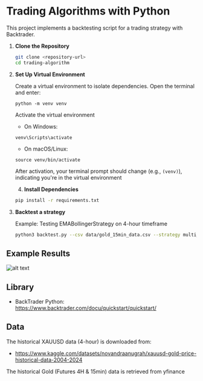 # Trading Algorithms with Python

This project implements a backtesting script for a trading strategy with Backtrader.

1. **Clone the Repository**

   ```sh
   git clone <repository-url>
   cd trading-algorithm

2. **Set Up Virtual Environment**
   
   Create a virtual environment to isolate dependencies. Open the terminal and enter:
   
   ```
   python -m venv venv
   ```
   
   Activate the virtual environment
   - On Windows:
   ```
   venv\Scripts\activate
   ```
   
   - On macOS/Linux:
   ```
   source venv/bin/activate
   ```
   
   After activation, your terminal prompt should change (e.g., ``(venv)``), indicating you're in the virtual environment

   4. **Install Dependencies**

   ```sh
   pip install -r requirements.txt

5. **Backtest a strategy**
   
   Example: Testing EMABollingerStrategy on 4-hour timeframe
   ```sh
   python3 backtest.py --csv data/gold_15min_data.csv --strategy multi_support_resistance --plot-file backtest_plot.png --multi_timeframe

## Example Results
![alt text](image-1.png)

## Library
- BackTrader Python: https://www.backtrader.com/docu/quickstart/quickstart/

## Data
The historical XAUUSD data (4-hour) is downloaded from: 
- https://www.kaggle.com/datasets/novandraanugrah/xauusd-gold-price-historical-data-2004-2024

The historical Gold (Futures 4H & 15min) data is retrieved from yfinance
